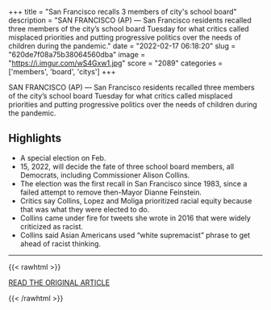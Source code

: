+++
title = "San Francisco recalls 3 members of city's school board"
description = "SAN FRANCISCO (AP) — San Francisco residents recalled three members of the city’s school board Tuesday for what critics called misplaced priorities and putting progressive politics over the needs of children during the pandemic."
date = "2022-02-17 06:18:20"
slug = "620de7f08a75b38064560dba"
image = "https://i.imgur.com/wS4Gxw1.jpg"
score = "2089"
categories = ['members', 'board', 'citys']
+++

SAN FRANCISCO (AP) — San Francisco residents recalled three members of the city’s school board Tuesday for what critics called misplaced priorities and putting progressive politics over the needs of children during the pandemic.

## Highlights

- A special election on Feb.
- 15, 2022, will decide the fate of three school board members, all Democrats, including Commissioner Alison Collins.
- The election was the first recall in San Francisco since 1983, since a failed attempt to remove then-Mayor Dianne Feinstein.
- Critics say Collins, Lopez and Moliga prioritized racial equity because that was what they were elected to do.
- Collins came under fire for tweets she wrote in 2016 that were widely criticized as racist.
- Collins said Asian Americans used “white supremacist” phrase to get ahead of racist thinking.

---

{{< rawhtml >}}
  <p class="article-category">
    <a target="_blank" href="https://apnews.com/article/coronavirus-pandemic-health-education-race-and-ethnicity-racial-injustice-d22ee9c5175904885d41e149775102a5">READ THE ORIGINAL ARTICLE</a>
  </p>
{{< /rawhtml >}}
